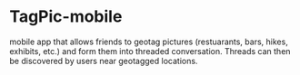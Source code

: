 # TagPic-mobile
mobile app that allows friends to geotag pictures (restuarants, bars, hikes, exhibits, etc.) and form them into threaded conversation. Threads can then be discovered by users near geotagged locations.
